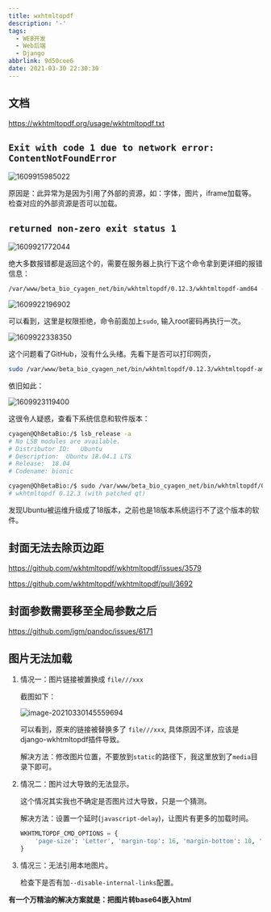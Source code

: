 ```yaml
---
title: wxhtmltopdf
description: '-'
tags:
  - WEB开发
  - Web后端
  - Django
abbrlink: 9d50cee6
date: 2021-03-30 22:30:30
---
```






## 文档

https://wkhtmltopdf.org/usage/wkhtmltopdf.txt



## `Exit with code 1 due to network error:  ContentNotFoundError`

![1609915985022](http://blog.cdn.ionluo.cn/blog/1609915985022.png)

原因是：此异常为是因为引用了外部的资源，如：字体，图片，iframe加载等。检查对应的外部资源是否可以加载。

## `returned non-zero exit status 1`

![1609921772044](http://blog.cdn.ionluo.cn/blog/1609921772044.png)

绝大多数报错都是返回这个的，需要在服务器上执行下这个命令拿到更详细的报错信息：

```bash
/var/www/beta_bio_cyagen_net/bin/wkhtmltopdf/0.12.3/wkhtmltopdf-amd64 --enable-local-file-access --encoding utf8 --footer-html /tmp/wkhtmltopdfNy5zuH.html --header-html /tmp/wkhtmltopdfGmy8DK.html --margin-bottom 10 --margin-top 16 --margin-bottom 10 --margin-top 15 --page-size A3 --quiet False /tmp/wkhtmltopdfRBSsIs.html -
```

![1609922196902](http://blog.cdn.ionluo.cn/blog/1609922196902.png)

可以看到，这里是权限拒绝，命令前面加上`sudo`, 输入root密码再执行一次。

![1609922338350](http://blog.cdn.ionluo.cn/blog/1609922338350.png)

这个问题看了GitHub，没有什么头绪。先看下是否可以打印网页，

```bash
sudo /var/www/beta_bio_cyagen_net/bin/wkhtmltopdf/0.12.3/wkhtmltopdf-amd64 'https://www.baidu.com' /tmp/baidu.pdf
```

依旧如此：

![1609923119400](http://blog.cdn.ionluo.cn/blog/1609923119400.png)

这很令人疑惑，查看下系统信息和软件版本：

```bash
cyagen@QhBetaBio:/$ lsb_release -a 
# No LSB modules are available.
# Distributor ID:	Ubuntu
# Description:	Ubuntu 18.04.1 LTS
# Release:	18.04
# Codename:	bionic

cyagen@QhBetaBio:/$ sudo /var/www/beta_bio_cyagen_net/bin/wkhtmltopdf/0.12.3/wkhtmltopdf-amd64 --version
# wkhtmltopdf 0.12.3 (with patched qt)
```

发现Ubuntu被运维升级成了18版本，之前也是18版本系统运行不了这个版本的软件。





## 封面无法去除页边距

https://github.com/wkhtmltopdf/wkhtmltopdf/issues/3579

https://github.com/wkhtmltopdf/wkhtmltopdf/pull/3692



## 封面参数需要移至全局参数之后

https://github.com/jgm/pandoc/issues/6171





## 图片无法加载

1. 情况一：图片链接被置换成 `file///xxx`

   截图如下：

   ![image-20210330145559694](http://blog.cdn.ionluo.cn/blog/image-20210330145559694.png)

   可以看到，原来的链接被替换多了 `file///xxx`, 具体原因不详，应该是django-wkhtmltopdf插件导致。

   解决方法：修改图片位置，不要放到`static`的路径下，我这里放到了`media`目录下即可。

2. 情况二：图片过大导致的无法显示。

   这个情况其实我也不确定是否图片过大导致，只是一个猜测。

   解决方法：设置一个延时(`javascript-delay`)，让图片有更多的加载时间。

   ```python
   WKHTMLTOPDF_CMD_OPTIONS = {
       'page-size': 'Letter', 'margin-top': 16, 'margin-bottom': 10, 'javascript-delay': 1000,
   }
   ```

3. 情况三：无法引用本地图片。

   检查下是否有加`--disable-internal-links`配置。



**有一个万精油的解决方案就是：把图片转base64嵌入html**